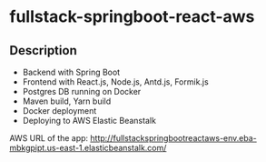 # fullstack-springboot-react-aws

## Description

- Backend with Spring Boot
- Frontend with React.js, Node.js, Antd.js, Formik.js
- Postgres DB running on Docker
- Maven build, Yarn build
- Docker deployment
- Deploying to AWS Elastic Beanstalk

AWS URL of the app:
http://fullstackspringbootreactaws-env.eba-mbkgpipt.us-east-1.elasticbeanstalk.com/
